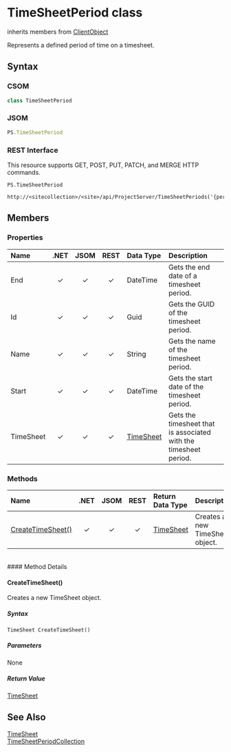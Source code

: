 [comment]: # (Name:TimeSheetPeriod)
[comment]: # (Name:Microsoft.ProjectServer.TimeSheetPeriod)
[comment]: # (Type:class)
[comment]: # (Status:Verified)

# <a name="name"></a>TimeSheetPeriod class

inherits members from [ClientObject](https://msdn.microsoft.com/en-us/library/microsoft.sharepoint.client.clientobject.aspx)<br/>

<a name="description"></a>Represents a defined period of time on a timesheet.

## <a name="syntax"></a>Syntax

### CSOM

```C#
class TimeSheetPeriod 
```
### JSOM

```JavaScript
PS.TimeSheetPeriod
```
### REST Interface

This resource supports GET, POST, PUT, PATCH, and MERGE HTTP commands.

```
PS.TimeSheetPeriod

http://<sitecollection>/<site>/api/ProjectServer/TimeSheetPeriods('{periodid}')
```

## <a name="members"></a>Members

### <a name="properties"></a>Properties

|**Name**|**.NET**|**JSOM**|**REST**|**Data Type**|**Description**|
|:-----|:-----:|:-----:|:-----:|:-----|:-----|
|<a name="End"></a>End|&#x2713;|&#x2713;|&#x2713;|DateTime|Gets the end date of a timesheet period.|
|<a name="Id"></a>Id|&#x2713;|&#x2713;|&#x2713;|Guid|Gets the GUID of the timesheet period.|
|<a name="Name"></a>Name|&#x2713;|&#x2713;|&#x2713;|String|Gets the name of the timesheet period.|
|<a name="Start"></a>Start|&#x2713;|&#x2713;|&#x2713;|DateTime|Gets the start date of the timesheet period.|
|<a name="TimeSheet"></a>TimeSheet|&#x2713;|&#x2713;|&#x2713;|[TimeSheet](TimeSheet.md)|Gets the timesheet that is associated with the timesheet period.|

### <a name="methods"></a>Methods

|**Name**|**.NET**|**JSOM**|**REST**|**Return Data Type**|**Description**|
|:-----|:-----:|:-----:|:-----:|:-----|:-----|
|[CreateTimeSheet()](#CreateTimeSheet__)|&#x2713;|&#x2713;|&#x2713;|[TimeSheet](TimeSheet.md)|Creates a new TimeSheet object.|

<br/>
#### Method Details

#### <a name="CreateTimeSheet__"></a>CreateTimeSheet()
 
Creates a new TimeSheet object.

##### Syntax

```
TimeSheet CreateTimeSheet()
```

##### Parameters

None

##### Return Value

[TimeSheet](TimeSheet.md)

## <a name="seeAlso"></a>See Also

[TimeSheet](TimeSheet.md)<br/>
[TimeSheetPeriodCollection](TimeSheetPeriodCollection.md)<br/>
